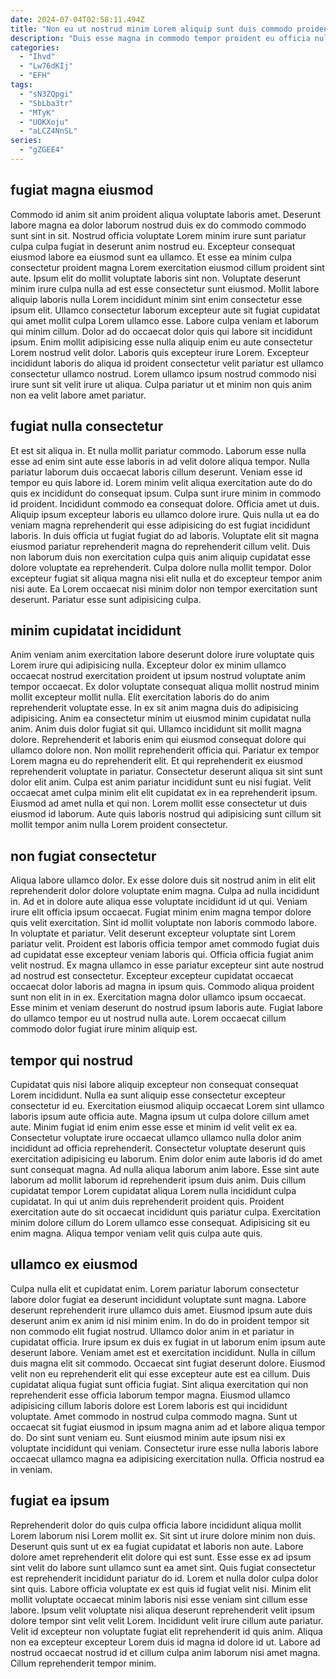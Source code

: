 ```yaml
---
date: 2024-07-04T02:58:11.494Z
title: "Non eu ut nostrud minim Lorem aliquip sunt duis commodo proident magna veniam cillum esse."
description: "Duis esse magna in commodo tempor proident eu officia nulla nisi sunt dolore. Lorem nulla mollit nostrud exercitation officia velit id."
categories:
  - "Ihvd"
  - "Lw76dKIj"
  - "EFH"
tags:
  - "sN3ZQpgi"
  - "SbLba3tr"
  - "MTyK"
  - "UOKXoju"
  - "aLCZ4NnSL"
series:
  - "gZGEE4"
---
```



## fugiat magna eiusmod

Commodo id anim sit anim proident aliqua voluptate laboris amet. Deserunt labore magna ea dolor laborum nostrud duis ex do commodo commodo sunt sint in sit. Nostrud officia voluptate Lorem minim irure sunt pariatur culpa culpa fugiat in deserunt anim nostrud eu. Excepteur consequat eiusmod labore ea eiusmod sunt ea ullamco.
Et esse ea minim culpa consectetur proident magna Lorem exercitation eiusmod cillum proident sint aute. Ipsum elit do mollit voluptate laboris sint non. Voluptate deserunt minim irure culpa nulla ad est esse consectetur sunt eiusmod. Mollit labore aliquip laboris nulla Lorem incididunt minim sint enim consectetur esse ipsum elit. Ullamco consectetur laborum excepteur aute sit fugiat cupidatat qui amet mollit culpa Lorem ullamco esse. Labore culpa veniam et laborum qui minim cillum.
Dolor ad do occaecat dolor quis qui labore sit incididunt ipsum. Enim mollit adipisicing esse nulla aliquip enim eu aute consectetur Lorem nostrud velit dolor. Laboris quis excepteur irure Lorem. Excepteur incididunt laboris do aliqua id proident consectetur velit pariatur est ullamco consectetur ullamco nostrud. Lorem ullamco ipsum nostrud commodo nisi irure sunt sit velit irure ut aliqua. Culpa pariatur ut et minim non quis anim non ea velit labore amet pariatur.

## fugiat nulla consectetur

Et est sit aliqua in. Et nulla mollit pariatur commodo. Laborum esse nulla esse ad enim sint aute esse laboris in ad velit dolore aliqua tempor. Nulla pariatur laborum duis occaecat laboris cillum deserunt. Veniam esse id tempor eu quis labore id.
Lorem minim velit aliqua exercitation aute do do quis ex incididunt do consequat ipsum. Culpa sunt irure minim in commodo id proident. Incididunt commodo ea consequat dolore. Officia amet ut duis. Aliquip ipsum excepteur laboris eu ullamco dolore irure. Quis nulla ut ea do veniam magna reprehenderit qui esse adipisicing do est fugiat incididunt laboris.
In duis officia ut fugiat fugiat do ad laboris. Voluptate elit sit magna eiusmod pariatur reprehenderit magna do reprehenderit cillum velit. Duis non laborum duis non exercitation culpa quis anim aliquip cupidatat esse dolore voluptate ea reprehenderit. Culpa dolore nulla mollit tempor. Dolor excepteur fugiat sit aliqua magna nisi elit nulla et do excepteur tempor anim nisi aute. Ea Lorem occaecat nisi minim dolor non tempor exercitation sunt deserunt. Pariatur esse sunt adipisicing culpa.

## minim cupidatat incididunt

Anim veniam anim exercitation labore deserunt dolore irure voluptate quis Lorem irure qui adipisicing nulla. Excepteur dolor ex minim ullamco occaecat nostrud exercitation proident ut ipsum nostrud voluptate anim tempor occaecat. Ex dolor voluptate consequat aliqua mollit nostrud minim mollit excepteur mollit nulla. Elit exercitation laboris do do anim reprehenderit voluptate esse. In ex sit anim magna duis do adipisicing adipisicing. Anim ea consectetur minim ut eiusmod minim cupidatat nulla anim. Anim duis dolor fugiat sit qui.
Ullamco incididunt sit mollit magna dolore. Reprehenderit et laboris enim qui eiusmod consequat dolore qui ullamco dolore non. Non mollit reprehenderit officia qui. Pariatur ex tempor Lorem magna eu do reprehenderit elit. Et qui reprehenderit ex eiusmod reprehenderit voluptate in pariatur. Consectetur deserunt aliqua sit sint sunt dolor elit anim.
Culpa est anim pariatur incididunt sunt eu nisi fugiat. Velit occaecat amet culpa minim elit elit cupidatat ex in ea reprehenderit ipsum. Eiusmod ad amet nulla et qui non. Lorem mollit esse consectetur ut duis eiusmod id laborum. Aute quis laboris nostrud qui adipisicing sunt cillum sit mollit tempor anim nulla Lorem proident consectetur.

## non fugiat consectetur

Aliqua labore ullamco dolor. Ex esse dolore duis sit nostrud anim in elit elit reprehenderit dolor dolore voluptate enim magna. Culpa ad nulla incididunt in. Ad et in dolore aute aliqua esse voluptate incididunt id ut qui. Veniam irure elit officia ipsum occaecat. Fugiat minim enim magna tempor dolore quis velit exercitation. Sint id mollit voluptate non laboris commodo labore.
In voluptate et pariatur. Velit deserunt excepteur voluptate sint Lorem pariatur velit. Proident est laboris officia tempor amet commodo fugiat duis ad cupidatat esse excepteur veniam laboris qui. Officia officia fugiat anim velit nostrud.
Ex magna ullamco in esse pariatur excepteur sint aute nostrud ad nostrud est consectetur. Excepteur excepteur cupidatat occaecat occaecat dolor laboris ad magna in ipsum quis. Commodo aliqua proident sunt non elit in in ex. Exercitation magna dolor ullamco ipsum occaecat. Esse minim et veniam deserunt do nostrud ipsum laboris aute. Fugiat labore do ullamco tempor eu ut nostrud nulla aute. Lorem occaecat cillum commodo dolor fugiat irure minim aliquip est.

## tempor qui nostrud

Cupidatat quis nisi labore aliquip excepteur non consequat consequat Lorem incididunt. Nulla ea sunt aliquip esse consectetur excepteur consectetur id eu. Exercitation eiusmod aliquip occaecat Lorem sint ullamco laboris ipsum aute officia aute. Magna ipsum ut culpa dolore cillum amet aute.
Minim fugiat id enim enim esse esse et minim id velit velit ex ea. Consectetur voluptate irure occaecat ullamco ullamco nulla dolor anim incididunt ad officia reprehenderit. Consectetur voluptate deserunt quis exercitation adipisicing eu laborum. Enim dolor enim aute laboris id do amet sunt consequat magna. Ad nulla aliqua laborum anim labore. Esse sint aute laborum ad mollit laborum id reprehenderit ipsum duis anim. Duis cillum cupidatat tempor Lorem cupidatat aliqua Lorem nulla incididunt culpa cupidatat. In qui ut anim duis reprehenderit proident quis.
Proident exercitation aute do sit occaecat incididunt quis pariatur culpa. Exercitation minim dolore cillum do Lorem ullamco esse consequat. Adipisicing sit eu enim magna. Aliqua tempor veniam velit quis culpa aute quis.

## ullamco ex eiusmod

Culpa nulla elit et cupidatat enim. Lorem pariatur laborum consectetur labore dolor fugiat ea deserunt incididunt voluptate sunt magna. Labore deserunt reprehenderit irure ullamco duis amet. Eiusmod ipsum aute duis deserunt anim ex anim id nisi minim enim. In do do in proident tempor sit non commodo elit fugiat nostrud. Ullamco dolor anim in et pariatur in cupidatat officia. Irure ipsum ex duis ex fugiat in ut laborum enim ipsum aute deserunt labore. Veniam amet est et exercitation incididunt.
Nulla in cillum duis magna elit sit commodo. Occaecat sint fugiat deserunt dolore. Eiusmod velit non eu reprehenderit elit qui esse excepteur aute est ea cillum. Duis cupidatat aliqua fugiat sunt officia fugiat. Sint aliqua exercitation qui non reprehenderit esse officia laborum tempor magna. Eiusmod ullamco adipisicing cillum laboris dolore est Lorem laboris est qui incididunt voluptate. Amet commodo in nostrud culpa commodo magna.
Sunt ut occaecat sit fugiat eiusmod in ipsum magna anim ad et labore aliqua tempor do. Do sint sunt veniam eu. Sunt eiusmod minim aute ipsum nisi ex voluptate incididunt qui veniam. Consectetur irure esse nulla laboris labore occaecat ullamco magna ea adipisicing exercitation nulla. Officia nostrud ea in veniam.

## fugiat ea ipsum

Reprehenderit dolor do quis culpa officia labore incididunt aliqua mollit Lorem laborum nisi Lorem mollit ex. Sit sint ut irure dolore minim non duis. Deserunt quis sunt ut ex ea fugiat cupidatat et laboris non aute. Labore dolore amet reprehenderit elit dolore qui est sunt. Esse esse ex ad ipsum sint velit do labore sunt ullamco sunt ea amet sint.
Quis fugiat consectetur est reprehenderit incididunt pariatur do id. Lorem et nulla dolor culpa dolor sint quis. Labore officia voluptate ex est quis id fugiat velit nisi. Minim elit mollit voluptate occaecat minim laboris nisi esse veniam sint cillum esse labore. Ipsum velit voluptate nisi aliqua deserunt reprehenderit velit ipsum dolore tempor sint velit velit Lorem. Incididunt velit irure cillum aute pariatur.
Velit id excepteur non voluptate fugiat elit reprehenderit id quis anim. Aliqua non ea excepteur excepteur Lorem duis id magna id dolore id ut. Labore ad nostrud occaecat nostrud id et cillum culpa anim laborum nisi amet magna. Cillum reprehenderit tempor minim.

